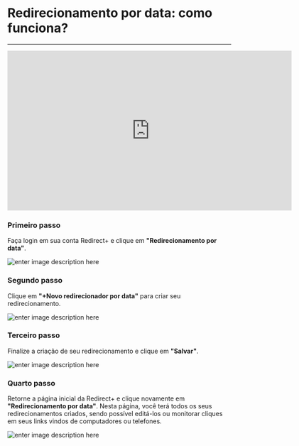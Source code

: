 ﻿# Redirecionamento por data: como funciona?

<hr>

<iframe width="640" height="360" src="https://www.youtube.com/embed/lfeke0JFMTw" title="YouTube video player" frameborder="0" allow="accelerometer; autoplay; clipboard-write; encrypted-media; gyroscope; picture-in-picture" allowfullscreen></iframe>

### Primeiro passo

Faça login em sua conta Redirect+ e clique em **"Redirecionamento por data"**.

![enter image description here](https://i.imgur.com/LwamqFW.png)

### Segundo passo

Clique em **"+Novo redirecionador por data"** para criar seu redirecionamento.

![enter image description here](https://i.imgur.com/pEzMtpZ.png)

### Terceiro passo

Finalize a criação de seu redirecionamento e clique em **"Salvar"**.

![enter image description here](https://i.imgur.com/VoAeiOc.png)

### Quarto passo

Retorne a página inicial da Redirect+ e clique novamente em **"Redirecionamento por data"**. Nesta página, você terá todos os seus redirecionamentos criados, sendo possível editá-los ou monitorar cliques em seus links vindos de computadores ou telefones.

![enter image description here](https://i.imgur.com/2b0bUkr.png)
